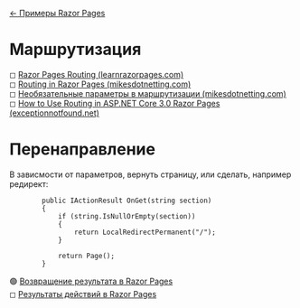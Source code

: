 [← Примеры Razor Pages](/README.md)  

# Маршрутизация
◻ [Razor Pages Routing (learnrazorpages.com)](https://www.learnrazorpages.com/razor-pages/routing)  
◻ [Routing in Razor Pages (mikesdotnetting.com)](https://www.mikesdotnetting.com/article/310/routing-in-razor-pages)   
◻ [Необязательные параметры в маршрутизации (mikesdotnetting.com)](https://www.mikesdotnetting.com/article/339/optional-parameters-in-razor-pages-routing)  
◻ [How to Use Routing in ASP.NET Core 3.0 Razor Pages (exceptionnotfound.net)](https://exceptionnotfound.net/how-to-use-routing-in-asp-net-core-3-0-razor-pages/)  

# Перенаправление
В зависмости от параметров, вернуть страницу, или сделать, например редирект:
```
        public IActionResult OnGet(string section)
        {
            if (string.IsNullOrEmpty(section))
            {
                return LocalRedirectPermanent("/"); 
            }

            return Page();
        }
```
🟢 [Возвращение результата в Razor Pages](https://metanit.com/sharp/aspnet5/29.7.php)  
 ◻ [Результаты действий в Razor Pages](https://www.learnrazorpages.com/razor-pages/action-results)  
